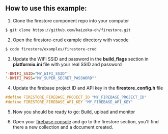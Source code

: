 ## How to use this example:

1. Clone the firestore component repo into your computer
``` bash
$ git clone https://github.com/kaizoku-oh/firestore.git
```

2. Open the firestore-crud example directory with vscode
``` bash
$ code firestore/examples/firestore-crud
```

3. Update the WiFi SSID and password in the **build_flags** section in **platformio.ini** file with your real SSID and password
``` INI
'-DWIFI_SSID="MY_WIFI_SSID"'
'-DWIFI_PASS="MY_SUPER_SECRET_PASSWORD"'
```

4. Update the firebase project ID and API key in the **firestore_config.h** file
``` C
#define FIRESTORE_FIREBASE_PROJECT_ID "MY_FIREBASE_PROJECT_ID"
#define FIRESTORE_FIREBASE_API_KEY "MY_FIREBASE_API_KEY"
```

5. Now you should be ready to go: Build, upload and monitor

6. Open your [firebase console](https://console.firebase.google.com/) and go to the firestore section, you'll find there a new collection and a document created.